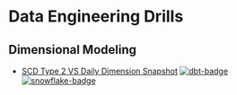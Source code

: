 # Data Engineering Drills
## Dimensional Modeling
- [SCD Type 2 VS Daily Dimension Snapshot](dimensional_model/scd_type_2_vs_daily_snapshot/README.md) [![dbt-badge]][dbt-url] [![snowflake-badge]][snowflake-url]


[dbt-badge]: https://img.shields.io/badge/-dbt-1c2541?logo=dbt&logoColor=FF694B&style=for-the-badge
[dbt-url]: https://www.getdbt.com/

[snowflake-badge]: https://img.shields.io/badge/-snowflake-1c2541?logo=snowflake&logoColor=29B5E8&style=for-the-badge
[snowflake-url]: https://www.snowflake.com/